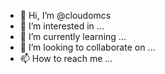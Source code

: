 - 👋 Hi, I’m @cloudomcs
- 👀 I’m interested in ...
- 🌱 I’m currently learning ...
- 💞️ I’m looking to collaborate on ...
- 📫 How to reach me ...

<!---
cloudomcs/cloudomcs is a ✨ special ✨ repository because its `README.md` (this file) appears on your GitHub profile.
You can click the Preview link to take a look at your changes.
--->
